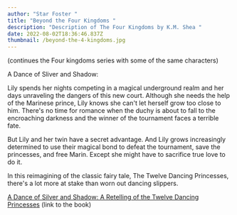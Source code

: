 ```yaml
---
author: "Star Foster "
title: "Beyond the Four Kingdoms "
description: "Description of The Four Kingdoms by K.M. Shea "
date: 2022-08-02T18:36:46.837Z
thumbnail: /beyond-the-4-kingdoms.jpg
---
```

(continues the Four kingdoms series with some of the same characters)

A Dance of Sliver and Shadow:

Lily spends her nights competing in a magical underground realm and her days unraveling the dangers of this new court. Although she needs the help of the Marinese prince, Lily knows she can't let herself grow too close to him. There's no time for romance when the duchy is about to fall to the encroaching darkness and the winner of the tournament faces a terrible fate.

But Lily and her twin have a secret advantage. And Lily grows increasingly determined to use their magical bond to defeat the tournament, save the princesses, and free Marin. Except she might have to sacrifice true love to do it.

In this reimagining of the classic fairy tale, The Twelve Dancing Princesses, there's a lot more at stake than worn out dancing slippers.

[A Dance of Silver and Shadow: A Retelling of the Twelve Dancing Princesses](https://www.goodreads.com/book/show/36186930-a-dance-of-silver-and-shadow) (link to the book)